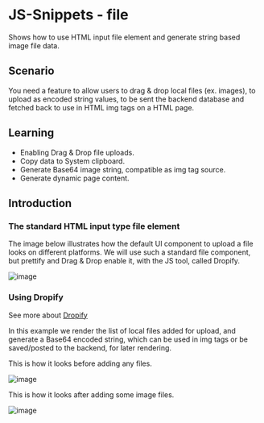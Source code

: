 # JS-Snippets - file
Shows how to use HTML input file element and generate string based image file data.

## Scenario
You need a feature to allow users to drag & drop local files (ex. images), to upload as encoded string values, to be sent the backend database and fetched back to use in HTML img tags on a HTML page.

## Learning
- Enabling Drag & Drop file uploads.
- Copy data to System clipboard.
- Generate Base64 image string, compatible as img tag source.
- Generate dynamic page content.

## Introduction

### The standard HTML input type file element
The image below illustrates how the default UI component to upload a file looks on different platforms.
We will use such a standard file component, but prettify and Drag & Drop enable it, with the JS tool, called Dropify.

![image](https://user-images.githubusercontent.com/8819076/196126325-6c4fab22-a38c-4bdd-83a6-e217ecb06f2c.png)

### Using Dropify
See more about [Dropify](http://jeremyfagis.github.io/dropify/)

In this example we render the list of local files added for upload, and generate a Base64 encoded string, which can be used in img tags or be saved/posted to the backend, for later rendering.

This is how it looks before adding any files.

![image](https://user-images.githubusercontent.com/8819076/196125676-514c1751-b0aa-4376-ac32-e29b24678257.png)

This is how it looks after adding some image files.

![image](https://user-images.githubusercontent.com/8819076/196125064-bffde655-d7b7-4f15-951a-916efc75378e.png)

